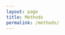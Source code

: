 ```yaml
---
layout: page
title: Methods
permalink: /methods/
---
```


<script>

var yPosition, screenHeight, saturationRatio, saturationValue, 
		cssValue, brightnessValue, hueValue, xPosition, screenWidth, brightnessRatio;
		
		brightnessValue = 50;

var characters = {
	count: 0,
	appear: function(menu) {
		// select a geometric char from array
		// var menu = ['•','◊','∆'];

		// select random integer from 0-2
		var dart = Math.random();
		dart = Math.floor(dart * menu.length );
		var character = menu[dart];

		var idName = 'char-' + this.count++;
		// insert at the beginning of the body element
		$('body').prepend('<span class="character" id="' + idName+ '">'  + character + '</span>');
		// style it with css?
	},

	// characters not appearing

	disappear: function() {
		$('.character').hide();
	},
	move: function(destX, destY, count) {
		var whichChar = Math.floor(Math.random()*characters.count);
		alert(characters.count);
		$('.character').animate(
			{ top: destY, left: destX },
		  	3000
		);
	},

	newColor: function(characters) {
		newColor = Math.random() * 360;
				// embed saturation value in css rule
				cssValue = 'hsl('+hueValue+',' +saturationValue+'%,' + (brightnessValue)%100 +'%)';
				// change the css value to color w new saturation.
				$('body').css('characters', cssValue);
	},

	newSize: function(characters) {
		newSize = (Math.random() + 50) * 350 + '%';
			cssValue = 'hsl('+hueValue+',' +saturationValue+'%,' (brightnessValue)%100 + '%)';
			$('body').css('characters', cssValue);
	}

}
characters.appear(['•','◊','∆']);
characters.newColor();
characters.newSize();


</script>

<style>
.character {
	position: absolute;
	font-size: 60px;
}
</style>